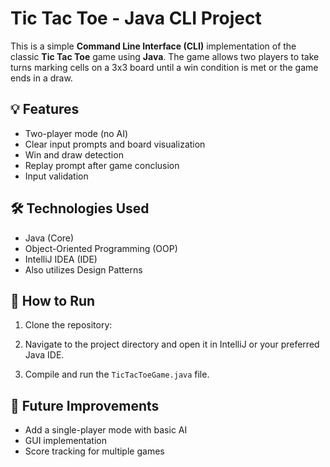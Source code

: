 # Tic Tac Toe - Java CLI Project

This is a simple **Command Line Interface (CLI)** implementation of the classic **Tic Tac Toe** game using **Java**. The game allows two players to take turns marking cells on a 3x3 board until a win condition is met or the game ends in a draw.

## 💡 Features

- Two-player mode (no AI)
- Clear input prompts and board visualization
- Win and draw detection
- Replay prompt after game conclusion
- Input validation

## 🛠️ Technologies Used

- Java (Core)
- Object-Oriented Programming (OOP)
- IntelliJ IDEA (IDE)
- Also utilizes Design Patterns

## 🚀 How to Run

1. Clone the repository:

2. Navigate to the project directory and open it in IntelliJ or your preferred Java IDE.

3. Compile and run the `TicTacToeGame.java` file.

## 📌 Future Improvements

- Add a single-player mode with basic AI
- GUI implementation
- Score tracking for multiple games
